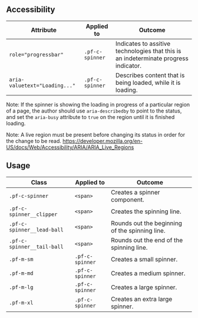 ## Accessibility

| Attribute | Applied to | Outcome |
| -- | -- | -- |
| `role="progressbar"` | `.pf-c-spinner` |  Indicates to assitive technologies that this is an indeterminate progress indicator. |
| `aria-valuetext="Loading..."` | `.pf-c-spinner` |  Describes content that is being loaded, while it is loading. |

Note: If the spinner is showing the loading in progress of a particular region of a page, the author should use `aria-describedby` to point to the status, and set the `aria-busy` attribute to `true` on the region until it is finished loading. 

Note: A live region must be present before changing its status in order for the change to be read. https://developer.mozilla.org/en-US/docs/Web/Accessibility/ARIA/ARIA_Live_Regions

## Usage

| Class | Applied to | Outcome |
| -- | -- | -- |
| `.pf-c-spinner` | `<span>` |  Creates a spinner component. |
| `.pf-c-spinner__clipper` | `<span>` |  Creates the spinning line. |
| `.pf-c-spinner__lead-ball` | `<span>` |  Rounds out the beginning of the spinning line. |
| `.pf-c-spinner__tail-ball` | `<span>` |  Rounds out the end of the spinning line. |
| `.pf-m-sm` | `.pf-c-spinner` |  Creates a small spinner. |
| `.pf-m-md` | `.pf-c-spinner` |  Creates a medium spinner. |
| `.pf-m-lg` | `.pf-c-spinner` |  Creates a large spinner. |
| `.pf-m-xl` | `.pf-c-spinner` |  Creates an extra large spinner. |


